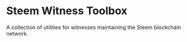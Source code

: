 # Steem Witness Toolbox
A collection of utilities for witnesses maintaining the Steem blockchain network.
